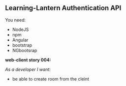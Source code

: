 ## Learning-Lantern Authentication API

You need:

- NodeJS
- npm
- Angular
- bootstrap
- NGbootsrap

**web-client story 004:**

_As a developer I want:_

- be able to create room from the cleint
